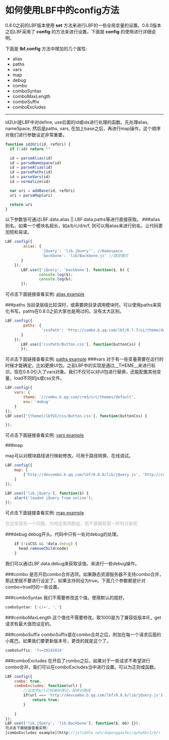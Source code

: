 如何使用LBF中的config方法
==============

0.8.0之前的LBF版本使用 **set** 方法来进行LBF的一些全局变量的设置。0.8.0版本之后LBF采用了 **config** 的方法来进行设置。下面就 **config** 的使用进行详细说明。

下面是 **lbf.config** 方法中增加的几个属性: 
  
* alias
* paths
* vars
* map
* debug
* combo
* comboSyntax
* comboMaxLength
* comboSuffix
* comboExcludes

***
id2Uri是LBF中对define, use后面的id或ids进行处理的函数。先处理alias, nameSpace, 然后是paths, vars, 在加上base之后，再进行map操作。这个顺序对我们进行参数设定非常重要。
```javascript
function id2Uri(id, refUri) {
  if (!id) return ""

  id = parseAlias(id)
  id = parseNamespace(id)
  id = parseAlias(id)
  id = parsePaths(id)
  id = parseVars(id)
  id = normalize(id)

  var uri = addBase(id, refUri)
  uri = parseMap(uri)

  return uri
}
```
以下参数皆可通过LBF.data.alias || LBF.data.paths等进行直接获取。
###alias
别名，如果一个模块名超长，如a/b/c/d/e/f, 则可以用alias来进行别名，让代码更加短和易读。

```javascript
LBF.config({ 
        alias: { 
                'jQuery': 'lib.jQuery'', //Namespace
                'backbone': 'lib/Backbone.js' //路径模式
       }
    });
       LBF.use(['jQuery', 'backbone'], function($, b) {
               console.log($);
               console.log(b);
       });
```

可点击下面链接查看实例:
[alias example](http://jsfiddle.net/dapenggaofei/90ucfgd1/5/)


###paths
当目录层级比较深时，或需要跨目录调用模块时。可以使用paths来简化书写。paths在0.8.0之前大家也是用过的。没有太大区别。
```javascript
LBF.config({ 
        paths: { 
                'cssPath': 'http://combo.b.qq.com/lbf/0.7.7/ui/theme/default/lbfUI/css'
       }
    });
       LBF.use(['cssPath/Button.css'], function(buttonCss) {
       });
```
可点击下面链接查看实例:
[paths example](http://jsfiddle.net/dapenggaofei/kg1y3uft/1/)
###vars
对于有一些变量需要在运行的时候才能确定。比如更换UI包。之前LBF中的实现是通过\__THEME__来进行标识。现在0.8.0引入了vars对象。我们不仅可以对UI包进行替换，还能配置其他变量，load不同的js或css文件。
```javascript
LBF.config({
    vars: {
        theme: '//combo.b.qq.com/crm3/src/themes/default',
        env: 'debug'
    }
});
LBF.use(['{theme}/lbfUI/css/Button.css'], function(buttonCss) {

});
```
可点击下面链接查看实例:
[vars example](http://jsfiddle.net/dapenggaofei/n6d9ppjf/8/)

###map 

map可以对模块路径进行映射修改。可用于路径转换、在线调试。
```javascript
LBF.config({
    map: [
        ['http://devcombo.b.qq.com/lbf/0.8.0/lib/jQuery.js', 'http://combo.b.qq.com/lbf/0.8.0/lib/jQuery.js']
    ]
});

LBF.use(['lib.jQuery'], function($) {
    alert('loaded jQuery from online');
});
```
可点击下面链接查看实例:
[map example](http://jsfiddle.net/dapenggaofei/kojsw837/1/)

<b style="color:#cccccc">在这里我有一个问题，为哈这里用数组，而不是跟前面一样用对象呢</b>

###debug
debug开头。代码中只有一处对debug的处理。
```javascript
    if (!isCSS && !data.debug) {
      head.removeChild(node)
    }
```
我们可以通过LBF.data.debug来获取该值。来进行一些debug操作。

###combo
是否开启combo合并选项。如果静态资源服务器不支持combo合并，那这里就不要进行设定了。如果支持则设为true。下面几个参数都是针对combo=true时的一些设置。

###comboSyntax
我们不需要修改这个值。使用默认的就好。
```javascript
comboSyntax: ['c/=', ',']
```

###comboMaxLength
这个值也不需要修改。取1000是为了兼容低版本IE，get请求有最大值而设定的。

###comboSuffix
comboSuffix是在combo合并之后，附加在每一个请求后面的小尾巴。如果我们要更新版本号，更改的就是这个了。
```javascript
comboSuffix: '?v=20141014'
```

###comboExcludes
在开启了combo之后，如果对于一些请求不希望进行combo合并，我们可以在comboExcludes当中进行设置。可以为正则或函数。
```javascript
LBF.config({
    combo: true,
    comboExcludes: function(url) {
        //此处的url已经被处理过，是绝对路径
        if(url === 'http://devcombo.b.qq.com/lbf/0.8.0/lib/jQuery.js') {
            return true;
        }
        
    }
});
LBF.use(['lib.jQuery', 'lib.Backbone'], function($, bb) {});
可点击下面链接查看实例:
[comboExcludes example](http://jsfiddle.net/dapenggaofei/quhy6br1/6/)

```






